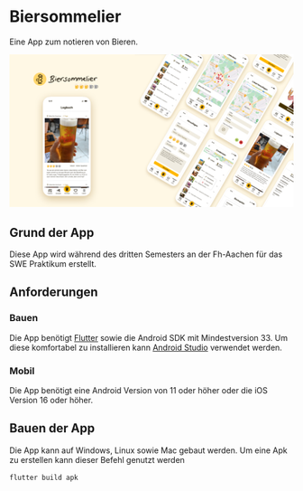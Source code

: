 # Biersommelier

Eine App zum notieren von Bieren.

![Biersommelier Überblick](./biersommelier.png)

## Grund der App

Diese App wird während des dritten Semesters an der Fh-Aachen für das SWE Praktikum erstellt.

## Anforderungen

### Bauen

Die App benötigt [Flutter](https://flutter.dev/) sowie die Android SDK mit Mindestversion 33. Um diese komfortabel zu installieren kann [Android Studio](https://developer.android.com/studio) verwendet werden.

### Mobil

Die App benötigt eine Android Version von 11 oder höher oder die iOS Version 16 oder höher.

## Bauen der App

Die App kann auf Windows, Linux sowie Mac gebaut werden. Um eine Apk zu erstellen kann dieser Befehl genutzt werden

```bash
flutter build apk
```
